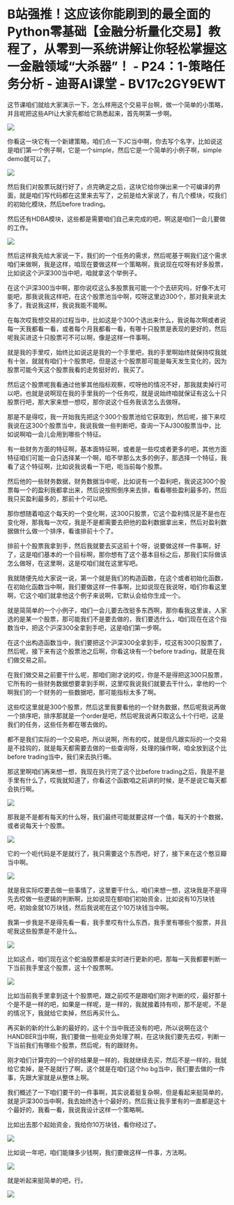 # B站强推！这应该你能刷到的最全面的Python零基础【金融分析量化交易】教程了，从零到一系统讲解让你轻松掌握这一金融领域“大杀器”！ - P24：1-策略任务分析 - 迪哥AI课堂 - BV17c2GY9EWT

这节课咱们就给大家演示一下，怎么样用这个交易平台啊，做一个简单的小策略，并且呢把这些API让大家先都给它熟悉起来，首先啊第一步啊。



![](img/1b6a863d5c6c8630d75c9d657b8c71a9_1.png)

你看这一块它有一个新建策略，咱们点一下JC当中啊，你去写个名字，比如说这是咱们第一个例子啊，它是一个simple，然后它是一个简单的小例子啊，simple demo就可以了。



![](img/1b6a863d5c6c8630d75c9d657b8c71a9_3.png)

然后我们对股票玩就行好了，点完确定之后，这块它给你弹出来一个可编译的界面，就是咱们写代码都在这里来去写了，之前是给大家说了，有几个模块，哎我们的初始化模块，然后before trading。

然后还有HDBA模块，这些都是需要咱们自己来完成的吧，啊这是咱们一会儿要做的工作。

![](img/1b6a863d5c6c8630d75c9d657b8c71a9_5.png)

然后这样我先给大家说一下，我们的一个任务的需求，然后呢基于啊我们这个需求咱们来做啊，我是这样，咱现在要做这样一个策略啊，我说现在哎呀有好多股票，比如说这个沪深300当中吧，咱就拿这个举例子。

在这个沪深300当中啊，那你说哎这么多股票我可能一个个去研究吗，好像不太可能吧，那我说我这样吧，在这个股票池当中啊，哎呀这里边300个，那对我来说太多了，我说我这样，我说我能不能啊。

在每次哎我想交易的过程当中，比如这是个300个选出来什么，我说每次啊或者说每一天我都看一看，或者每个月我都看一看，有哪十只股票是表现的更好的，然后呢我买进这十只股票可不可以啊，像是这样一件事啊。

就是我的手里哎，始终比如说这是我的一个手里吧，我的手里啊始终就保持哎我就有十张，就就有咱们十个股票吧，但是这十个股票那可能是每天发生变化的，因为股票可能今天这个股票我看的走势挺好的，我买了。

然后这个股票呢我看通过他爹其他指标观察，哎呀他的情况不好，那我就卖掉行可以吧，也就是说啊现在我的手里我的一个任务哎，就是说始终咱就保证有这么十只股票行吧，那大家来想一想哎，那你说这个任务我该怎么去做呀。

那是不是得哎，我一开始我先把这个300个股票池给它获取到，然后呢，接下来哎我说在这300个股票当中，我说我做一些判断吧，查询一下AJ300股票当中，比如说啊咱一会儿会用到哪些个特征。

有一些财务方面的特征啊，基本面特征啊，或者是一些哎或者更多的吧，其他方面特征咱们可能一会只选择某一个啊，咱不举那么太多的例子，那选择一个特征，我看了这个特征啊，比如说我说看一下吧，呃当前每个股票。

然后他的一些财务数据，财务数据当中呢，比如说有一个盈利吧，我说这300个股票每一个的盈利我都拿出来，然后说按照倒序来去排，看看哪些盈利最多的，然后我只买盈利最多的，那前十个可以吧。

那你想随着咱这个每天的一个变化啊，这300只股票，它这个盈利情况是不是也在变化呀，那我每一次哎，我是不是都需要去把他的盈利数据拿出来，然后对盈利数据做什么做一个排序，看谁排前十个了。

排前十个股票我拿到手，然后我就要去买这前十个呀，说要做这样一件事啊，好了，这是咱们基本的一个目标啊，那你想有了这个基本目标之后，那我们实际做该怎么做呀，在这里啊，这是哎咱们就在这里写吧。

我就随便先给大家说一说，第一个就是我们的构造函数，在这个或者初始化函数，在初始化函数当中啊，我们要做这样一件事啊，比如说现在我说呀，咱们你看这里啊，它这个咱们就拿他这个例子来说啊，它默认会给你生成一个。

就是简简单的一个小例子，咱们一会儿要去改挺多东西啊，那你看我这里诶，人家选的是某一个股票，那可能我们不是要去做的，我们要选什么，咱们现在在这个指数当中，把这个沪深300全拿到手吧，这是咱们第一步啊。

在这个出构造函数当中，我们要把这个沪深300全拿到手，哎这有300只股票了，然后呢，接下来有这个股票池之后啊，你看这块有一个before trading，就是在我们做交易之前。

在我们做交易之前要干什么呢，那咱们刚才说的哎，你是不是得把这300只股票，它所有的一些财务数据想要拿到手啊，这里哎我说我们就要去干什么，拿他的一个啊我们的一个财务的一些数据吧，那可能指标太多了啊。

这些哎这里就是300个股票，然后这里我要看他的一个财务数据，然后呢我说再做一个排序吧，排序那就是一个order是吧，然后呢我说再只取这么十个行吧，这是我们的任务，这些任务都在哪去做的。

都不是我们实际的一个交易吧，所以说啊，所有的哎，就是但凡跟实际的一个交易是不挂钩的，就是每天都需要去做的一些查询呀，处理的操作啊，咱全放到这个比before trading当中，我们来去执行嘶。

那这里啊咱们再来想一想，我现在执行完了这个比before trading之后，我是不是手里有什么了，哎我就知道了，你看这个函数咱之前讲的时候，是不是说它每天都会执行啊。



![](img/1b6a863d5c6c8630d75c9d657b8c71a9_7.png)

那我是不是都有每天的什么呀，我们最终可能就要这样一个值，每天的十个数据，或者说每天十个股票。

![](img/1b6a863d5c6c8630d75c9d657b8c71a9_9.png)

它的一个呃代码是不是就行了，我只需要这个东西吧，好了，接下来在这个憨豆瓣当中啊。

![](img/1b6a863d5c6c8630d75c9d657b8c71a9_11.png)

就是我实际哎要去做一些事情了，这里要干什么，咱们来想一想，这块我是不是得先去哎做一些逻辑的判断啊，比如说现在额咱们初始资金，比如说有10万块钱吧，初始金就10万块钱，然后我说呢在这个10万块钱当中啊。

我第一步我是不是得先看一看，我手里哎有什么东西，我手里有哪些个股票，并且呢我这些股票是不是什么。

![](img/1b6a863d5c6c8630d75c9d657b8c71a9_13.png)

比如这点，咱们现在这个蛇油股票都是实时进行更新的吧，那每一天我都要判断一下当前我手里这个股票，这十个股票啊。



![](img/1b6a863d5c6c8630d75c9d657b8c71a9_15.png)

比如当前我手里拿到这十个股票吧，跟之前哎不是跟咱们刚才判断的哎，最好那十个是不是一样的吧，如果是一样呢，是一样的，我就接着持有呗，那不是呢，不是的情况下，我就给它卖掉，然后再买什么。

再买新的新的什么新的最好的，这十个当中我还没有的吧，所以说啊在这个HANDBER当中啊，我们要做一些呃业务处理了啊，在这块我们要先去哎，判断一下当前我们有哪些个股票，然后呢，有的跟财务。

刚才咱们计算完的一个好的结果是一样的，我就继续去买，然后不是一样的，我就给它卖掉，是不是就行了啊，这个就是在咱们这个ho bg当中，我们要去做的一件事，先跟大家就是从整体上啊。

我们概述了一下咱们要干的一件事啊，其实说着挺复杂啊，但是看起来挺简单的，就是沪深300当中啊，我去始终选十个最好的，然后我让我手里有的一直都是这十个最好的，我看一看，我说我设计这样一个策略啊。

比如出去那个起始资金，我给你10万块钱，看你经过了。

![](img/1b6a863d5c6c8630d75c9d657b8c71a9_17.png)

比如说一年吧，咱们能赚多少钱啊，我们要做这样一件事，方法啊。

![](img/1b6a863d5c6c8630d75c9d657b8c71a9_19.png)

就是听起来挺简单的吧，行。

![](img/1b6a863d5c6c8630d75c9d657b8c71a9_21.png)